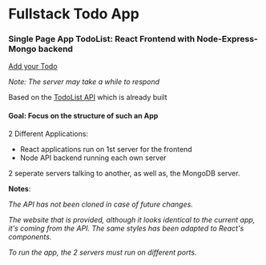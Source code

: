 # Fullstack Todo App
### Single Page App TodoList: React Frontend with Node-Express-Mongo backend

[Add your Todo](https://todos-with-react.herokuapp.com/ "Deployed")

*Note: The server may take a while to respond*

Based on the [TodoList API](https://github.com/ioanmeri/todo-api) which is already built 

#### Goal: Focus on the structure of such an App

2 Different Applications:
* React applications run on 1st server for the frontend
* Node API backend running each own server

2 seperate servers talking to another, as well as, the MongoDB server.

**Notes**:

*The API has not been cloned in case of future changes.*

*The website that is provided, although it looks identical to the current app, it's coming from the API.
The same styles has been adapted to React's components.*

*To run the app, the 2 servers must run on different ports.*
